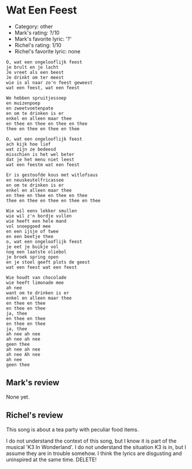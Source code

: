 # Wat Een Feest

 * Category: other
 * Mark's rating: ?/10
 * Mark's favorite lyric: '?'
 * Richel's rating: 1/10
 * Richel's favorite lyric: none

```
O, wat een ongelooflijk feest
je brult en je lacht
Je vreet als een beest
Je drinkt om ter meest
wie is al naar zo'n feest geweest
wat een feest, wat een feest

We hebben spruitjessoep
en muizenpoep
en zweetvoetenpate
en om te drinken is er
enkel en alleen maar thee
en thee en thee en thee en thee
thee en thee en thee en thee

O, wat een ongelooflijk feest
ach kijk hoe lief
wat zijn ze bedeesd
misschien is het wel beter
dat je het menu niet leest
wat een feestm wat een feest

Er is gestoofde kous met witlofsaus
en neuskeutelfricassee
en om te drinken is er
enkel en alleen maar thee
en thee en thee en thee en thee
thee en thee en thee en thee en thee

Wie wil eens lekker smullen
wie wil z'n bordje vullen
wie heeft een hele mand
vol snoepgoed mee
en een ijsje of twee
en een beetje thee
o, wat een ongelooflijk feest
je eet je buikje vol
nog een laatste oliebol
je broek spring open
en je stoel geeft plots de geest
wat een feest wat een feest

Wie houdt van chocolade
wie heeft limonade mee
ah nee
want om te drinken is er
enkel en alleen maar thee
en thee en thee
en thee en thee
ja, thee
en thee en thee
en thee en thee
ja, thee
ah nee ah nee
ah nee ah nee
geen thee
ah nee ah nee
ah nee Ah nee
ah nee
geen thee
```

## Mark's review

None yet.

## Richel's review

This song is about a tea party with peculiar food items.

I do not understand the context of this song, but I know it is part of the musical 'K3 In Wonderland'. I do not understand the
situation K3 is in, but I assume they are in trouble somehow. I think the lyrics are disgusting and uninspired at the same time. DELETE! 